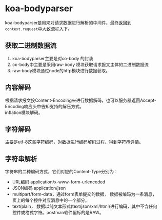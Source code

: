 # koa-bodyparser

koa-bodyparser是用来对请求数据进行解析的中间件，最终返回到`context.request`中大致流程入下。

## 获取二进制数据流
1. koa-bodyparser主要是对co-body 的封装
2. co-body中主要是采用raw-body 模块获取请求报文主体的二进制数据流
3. raw-body模块通过node的http模块进行数据获取。

## 内容解码
根据请求报文投Content-Encoding来进行数据解码，也可以服务器返回Accept-Encoding响应头中告知支持的解压方式。  
inflation模块解码。

## 字符解码
主要是utf-8这些字符编码，对数据进行编码解码过程，得到字符串详情。

## 字符串解析  
字符串的二种编码方式，它们对应的Content-Type分别为：

- URL编码 application/x-www-form-urlencoded
- JSON编码 application/json
- multipart/form-data，通过form表单提交的数据， 数据被编码为一条消息，页上的每个控件对应消息中的一个部分。
- text/plain， 数据以纯文本形式(text/json/xml/html)进行编码，其中不含任何控件或格式字符。postman软件里标的是RAW。